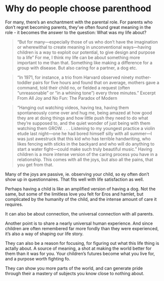 # Why do people choose parenthood
For many, there’s an enchantment with the parental role. For parents who don’t regret becoming parents, they’ve often found great meaning in the role - it becomes the answer to the question: What was my life about?

> “But for many—especially those of us who don’t have the imagination or wherewithal to create meaning in unconventional ways—having children is a way to exploit our potential, to give design and purpose to a life”
For me, I think my life can be about something more important to me than that. Something like making a difference for a group with disease. But also caring for a partner, a dog etc.

> “In 1971, for instance, a trio from Harvard observed ninety mother-toddler pairs for five hours and found that on average, mothers gave a command, told their child no, or fielded a request (often “unreasonable” or “in a whining tone”) every three minutes.”
Excerpt From
All Joy and No Fun: The Paradox of Modern

> “Hanging out watching videos, having tea, having them spontaneously come over and hug me, being amazed at how good they are at doing things and how little push they need to do what they’re supposed to, and the quiet wonder of just being with them watching them GROW. . . . Listening to my youngest practice a violin etude last night—one he had bored himself silly with all summer—I was just awestruck that this kid who has terrible handwriting, who likes fencing with sticks in the backyard and who will do anything to start a water fight—could make such truly beautiful music.”
Having children is a more intense version of the caring process you have in a relationship. This comes with all the joys, but also all the pains, that you get from that.

Many of the joys are passive, ie. observing your child, so ey often don’t show up in questionnaires. That fits well with life satisfaction as well.

Perhaps having a child is like an amplified version of having a dog. Not the same, but some of the limitless love you felt for Eros and hamlet, but complicated by the humanity of the child, and the intense amount of care it requires.

It can also be about connection, the universal connection with all parents.

Another point is to share a nearly universal human experience. And since children are often remembered far more fondly than they were experienced, it’s also a way of shaping our life story.

They can also be a reason for focusing, for figuring out what this life thing is actally about. A source of meaning, a shot at making the world better for them than it was for you. Your children’s futures become what you live for, and a purpose worth fighting fo.

They can show you more parts of the world, and can generate pride through their a mastery of subjects you know close to nothing about.

<!-- #Life -->

<!-- {BearID:40C3C22A-AFF5-4D57-A9AB-5F1B9790DDEC-15756-0000130495C375AB} -->
